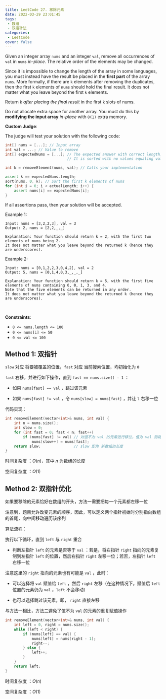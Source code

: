 ```yaml
---
title: LeetCode 27. 移除元素
date: 2022-03-29 23:01:45
tags:
 - 数组
 - 双指针法
categories:
 - LeetCode
cover: false
---
```


Given an integer array `nums` and an integer `val`, remove all occurrences of `val` in `nums` *in-place*. The relative order of the elements may be changed.

Since it is impossible to change the length of the array in some languages, you must instead have the result be placed in the **first part** of the array `nums`. More formally, if there are `k` elements after removing the duplicates, then the first `k` elements of `nums` should hold the final result. It does not matter what you leave beyond the first `k` elements.

Return `k` *after placing the final result* in the first `k` slots of nums.

Do not allocate extra space for another array. You must do this by **modifying the input array** *in-place* with `O(1)` extra memory.


**Custom Judge**:

The judge will test your solution with the following code:
```cpp
int[] nums = [...]; // Input array
int val = ...; // Value to remove
int[] expectedNums = [...]; // The expected answer with correct length.
                            // It is sorted with no values equaling val.

int k = removeElement(nums, val); // Calls your implementation

assert k == expectedNums.length;
sort(nums, 0, k); // Sort the first k elements of nums
for (int i = 0; i < actualLength; i++) {
    assert nums[i] == expectedNums[i];
}
```
If all assertions pass, then your solution will be accepted.

Example 1:

    Input: nums = [3,2,2,3], val = 3
    Output: 2, nums = [2,2,_,_]

    Explanation: Your function should return k = 2, with the first two elements of nums being 2.
    It does not matter what you leave beyond the returned k (hence they are underscores).


Example 2:

    Input: nums = [0,1,2,2,3,0,4,2], val = 2
    Output: 5, nums = [0,1,4,0,3,_,_,_]

    Explanation: Your function should return k = 5, with the first five elements of nums containing 0, 0, 1, 3, and 4.
    Note that the five elements can be returned in any order.
    It does not matter what you leave beyond the returned k (hence they are underscores).
 

**Constraints**:
 - `0 <= nums.length <= 100`
 - `0 <= nums[i] <= 50`
 - `0 <= val <= 100`


## Method 1: 双指针

`slow` 对应 将要被覆盖的位置，`fast` 对应 当前搜索位置，均初始化为 `0`

`fast` 右移，并进行如下操作，直到 `fast == nums.size() - 1` ：

 - 如果 `nums[fast] == val` ，跳过该元素

 - 如果 `nums[fast] != val` ，令 `nums[slow] = nums[fast]` ，并让 `l` 右移一位

代码实现：

```cpp
int removeElement(vector<int>& nums, int val) {
    int n = nums.size();
    int slow = 0;
    for (int fast = 0; fast < n; fast++)
        if (nums[fast] != val) // 对值不为 val 的元素进行移位，值为 val 则跳过
            nums[slow++] = nums[fast];
    return slow;               // slow 即为 新数组的长度
}
```

时间复杂度 ：$O(n)$，其中 $n$ 为数组的长度

空间复杂度 ：$O(1)$


## Method 2: 双指针优化
如果要移除的元素恰好在数组的开头，方法一需要把每一个元素都左移一位

注意到，题目允许改变元素的顺序，因此，可以定义两个指针初始时分别指向数组的首尾，向中间移动遍历该序列


算法流程：

执行以下循环，直到 `left` 与 `right` 重合

 - 判断左指针 `left` 的元素是否等于 `val` ：若是，将右指针 `right` 指向的元素复制到左指针 `left` 的位置，然后右指针 `right` 左移一位；若否，左指针 `left` 右移一位
  
注意这里的 `right` 指向的元素也有可能是 `val` ，此时：

 - 可以选择将 `val` 赋值给 `left` ，然后 `right` 左移（在这种情况下，赋值后 `left` 位置的元素仍为 `val` ，`left` 不会移动）

 - 也可以选择跳过该元素，即， `right` 直接左移

与方法一相比，方法二避免了值不为 `val` 的元素的重复赋值操作

```cpp
int removeElement(vector<int>& nums, int val) {
    int left = 0, right = nums.size();
    while (left < right) {
        if (nums[left] == val) {
            nums[left] = nums[right - 1];
            right--;
        } else {
            left++;
        }
    }
    return left;
}
```

时间复杂度 ：$O(n)$

空间复杂度 ：$O(1)$